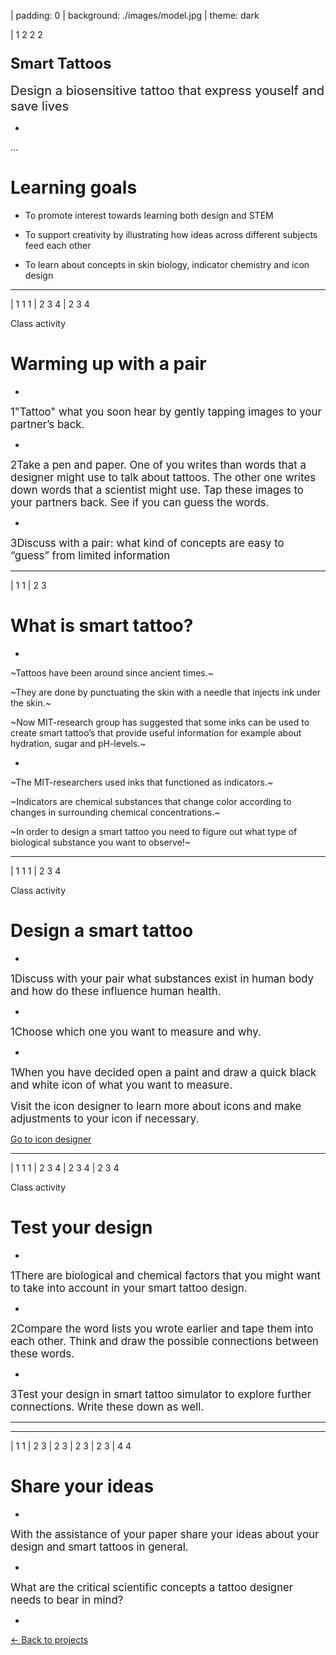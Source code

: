 | padding: 0
| background: ./images/model.jpg
| theme: dark

| 1 2 2 2

<section><section>


# <big><big>Smart Tattoos</big></big>

<big><big>Design a biosensitive tattoo that express youself and save lives</big></big>

</section></section>


-

...

<f-notes>

# Learning goals

* To promote interest towards learning both design and STEM

* To support creativity by illustrating how ideas across different subjects feed each other 

* To learn about concepts in skin biology, indicator chemistry and icon design

</f-notes>

---

| 1 1 1
| 2 3 4
| 2 3 4


<f-icon-heading>Class activity</f-icon-heading>

# Warming up with a pair

-

<big><span class="bullet">1</span>"Tattoo" what you soon hear by gently tapping images to your partner’s back.</big>

-

<big><span class="bullet">2</span>Take a pen and paper. One of you writes than words that a designer might use to talk about tattoos. The other one writes down words that a scientist might use. Tap these images to your partners back. See if you can guess the words.</big>

-

<big><span class="bullet">3</span>Discuss with a pair: what kind of concepts are easy to “guess” from limited information</big>

---

| 1 1
| 2 3

# What is smart tattoo?

-

~Tattoos have been around since ancient times.~

~They are done by punctuating the skin with a needle that injects ink under the skin.~

~Now MIT-research group has suggested that some inks can be used to create smart tattoo’s that provide useful information for example about hydration, sugar and pH-levels.~

-

~The MIT-researchers used inks that functioned as indicators.~

~Indicators are chemical substances that change color according to changes in surrounding chemical concentrations.~

~In order to design a smart tattoo you need to figure out what type of biological substance you want to observe!~

---

| 1 1 1
| 2 3 4

<f-icon-heading>Class activity</f-icon-heading>

# Design a smart tattoo

-

<big><span class="bullet">1</span>Discuss with your pair what substances exist in human body and how do these influence human health.</big>

-

<big><span class="bullet">1</span>Choose which one you want to measure and why.</big>

-

<big><span class="bullet">1</span>When you have decided open a paint and draw a quick black and white icon of what you want to measure.   

Visit the icon designer to learn more about icons and make adjustments to your icon if necessary.</big>

<a class="primary" href="../tattoo_icons">Go to icon designer</a>

---

| 1 1 1
| 2 3 4
| 2 3 4
| 2 3 4

<f-icon-heading>Class activity</f-icon-heading>

# Test your design

-

<big><span class="bullet">1</span>There are biological and chemical factors that you might want to take into account in your smart tattoo design.</big>

-

<big><span class="bullet">2</span>Compare the word lists you wrote  earlier and tape them into each other. Think and draw the possible connections between these words.</big>

-

<big><span class="bullet">3</span>Test your design in smart tattoo simulator to explore further connections. Write these down as well.</big>

<f-next-button title="go to the simulator" />

---



<Simulator />

---

| 1 1
| 2 3
| 2 3
| 2 3
| 2 3
| 4 4

# Share your ideas

-

<big>With the assistance of your paper share your ideas about your design and smart tattoos in general.</big>

-

<big>What are the critical scientific concepts a tattoo designer needs to bear in mind?</big>

-

<a class="tertiary" href="..">← Back to projects</a>
